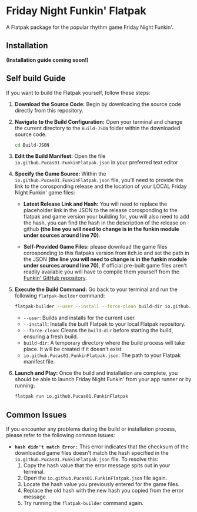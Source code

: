 # Friday Night Funkin' Flatpak

A Flatpak package for the popular rhythm game Friday Night Funkin'.

## Installation

**(Installation guide coming soon!)**

## Self build Guide

If you want to build the Flatpak yourself, follow these steps:

1.  **Download the Source Code:**
    Begin by downloading the source code directly from this repository.

2.  **Navigate to the Build Configuration:**
    Open your terminal and change the current directory to the `Build-JSON` folder within the downloaded source code.

    ```bash
    cd Build-JSON
    ```

3.  **Edit the Build Manifest:**
    Open the file `io.github.Pucas01.FunkinFlatpak.json` in your preferred text editor

4.  **Specify the Game Source:**
    Within the `io.github.Pucas01.FunkinFlatpak.json` file, you'll need to provide the link to the corosponding release and the location of your LOCAL Friday Night Funkin' game files:

    * **Latest Release Link and Hash:** 
    You will need to replace the placeholder link in the JSON to the release corosponding to the flatpak and game version your building for, you will also need to add the hash, you can find the hash in the description of the release on github **(the line you will need to change is in the funkin module under sources around line 70)**.

    * **Self-Provided Game Files:** 
    please download the game files corosponding to this flatpaks version from itch.io and set the path in the JSON **(the line you will need to change is in the funkin module under sources around line 70)**, If official pre-built game files aren't readily available you will have to compile them yourself from the [Funkin' GitHub repository](<https://github.com/FunkinCrew/Funkin>).

5.  **Execute the Build Command:**
    Go back to your terminal and run the following `flatpak-builder` command:

    ```bash
    flatpak-builder --user --install --force-clean build-dir io.github.Pucas01.FunkinFlatpak.json
    ```

    * `--user`: Builds and installs for the current user.
    * `--install`: Installs the built Flatpak to your local Flatpak repository.
    * `--force-clean`: Cleans the `build-dir` before starting the build, ensuring a fresh build.
    * `build-dir`: A temporary directory where the build process will take place. It will be created if it doesn't exist.
    * `io.github.Pucas01.FunkinFlatpak.json`: The path to your Flatpak manifest file.

6.  **Launch and Play:**
    Once the build and installation are complete, you should be able to launch Friday Night Funkin' from your app runner or by running:

    ```bash
    flatpak run io.github.Pucas01.FunkinFlatpak
    ```

## Common Issues

If you encounter any problems during the build or installation process, please refer to the following common issues:

* **`hash didn't match Error:`**
    This error indicates that the checksum of the downloaded game files doesn't match the hash specified in the `io.github.Pucas01.FunkinFlatpak.json` file. To resolve this:
    1.  Copy the hash value that the error message spits out in your terminal.
    2.  Open the `io.github.Pucas01.FunkinFlatpak.json` file again.
    3.  Locate the hash value you previously entered for the game files.
    4.  Replace the old hash with the new hash you copied from the error message.
    5.  Try running the `flatpak-builder` command again.

